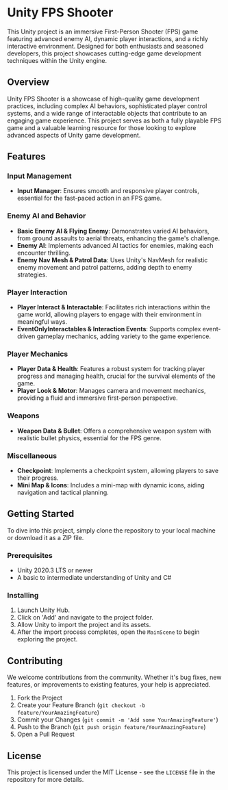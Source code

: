 # Unity FPS Shooter

This Unity project is an immersive First-Person Shooter (FPS) game featuring advanced enemy AI, dynamic player interactions, and a richly interactive environment. Designed for both enthusiasts and seasoned developers, this project showcases cutting-edge game development techniques within the Unity engine.

## Overview

Unity FPS Shooter is a showcase of high-quality game development practices, including complex AI behaviors, sophisticated player control systems, and a wide range of interactable objects that contribute to an engaging game experience. This project serves as both a fully playable FPS game and a valuable learning resource for those looking to explore advanced aspects of Unity game development.

## Features

### Input Management
- **Input Manager**: Ensures smooth and responsive player controls, essential for the fast-paced action in an FPS game.

### Enemy AI and Behavior
- **Basic Enemy AI & Flying Enemy**: Demonstrates varied AI behaviors, from ground assaults to aerial threats, enhancing the game's challenge.
- **Enemy AI**: Implements advanced AI tactics for enemies, making each encounter thrilling.
- **Enemy Nav Mesh & Patrol Data**: Uses Unity's NavMesh for realistic enemy movement and patrol patterns, adding depth to enemy strategies.

### Player Interaction
- **Player Interact & Interactable**: Facilitates rich interactions within the game world, allowing players to engage with their environment in meaningful ways.
- **EventOnlyInteractables & Interaction Events**: Supports complex event-driven gameplay mechanics, adding variety to the game experience.

### Player Mechanics
- **Player Data & Health**: Features a robust system for tracking player progress and managing health, crucial for the survival elements of the game.
- **Player Look & Motor**: Manages camera and movement mechanics, providing a fluid and immersive first-person perspective.

### Weapons
- **Weapon Data & Bullet**: Offers a comprehensive weapon system with realistic bullet physics, essential for the FPS genre.

### Miscellaneous
- **Checkpoint**: Implements a checkpoint system, allowing players to save their progress.
- **Mini Map & Icons**: Includes a mini-map with dynamic icons, aiding navigation and tactical planning.

## Getting Started

To dive into this project, simply clone the repository to your local machine or download it as a ZIP file.

### Prerequisites

- Unity 2020.3 LTS or newer
- A basic to intermediate understanding of Unity and C#

### Installing

1. Launch Unity Hub.
2. Click on 'Add' and navigate to the project folder.
3. Allow Unity to import the project and its assets.
4. After the import process completes, open the `MainScene` to begin exploring the project.

## Contributing

We welcome contributions from the community. Whether it's bug fixes, new features, or improvements to existing features, your help is appreciated.

1. Fork the Project
2. Create your Feature Branch (`git checkout -b feature/YourAmazingFeature`)
3. Commit your Changes (`git commit -m 'Add some YourAmazingFeature'`)
4. Push to the Branch (`git push origin feature/YourAmazingFeature`)
5. Open a Pull Request

## License

This project is licensed under the MIT License - see the `LICENSE` file in the repository for more details.
